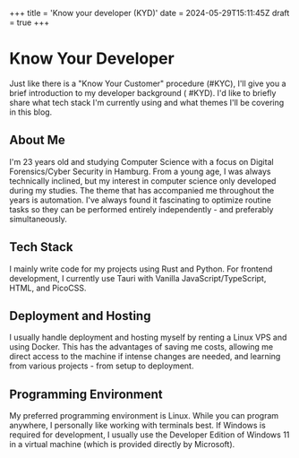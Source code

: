 +++
title = 'Know your developer (KYD)'
date = 2024-05-29T15:11:45Z
draft = true
+++

# Know Your Developer

Just like there is a "Know Your Customer" procedure (#KYC), I'll give you a brief introduction to my developer background ( #KYD). I'd like to briefly share what tech stack I'm currently using and what themes I'll be covering in this blog.

## About Me

I'm 23 years old and studying Computer Science with a focus on Digital Forensics/Cyber Security in Hamburg. From a young age, I was always technically inclined, but my interest in computer science only developed during my studies. The theme that has accompanied me throughout the years is automation.
I've always found it fascinating to optimize routine tasks so they can be performed entirely independently - and preferably simultaneously.

## Tech Stack

I mainly write code for my projects using Rust and Python. For frontend development, I currently use Tauri with Vanilla JavaScript/TypeScript, HTML, and PicoCSS.

## Deployment and Hosting

I usually handle deployment and hosting myself by renting a Linux VPS and using Docker.
This has the advantages of saving me costs, allowing me direct access to the machine if intense changes are needed, and learning from various projects - from setup to deployment.

## Programming Environment

My preferred programming environment is Linux. While you can program anywhere, I personally like working with terminals best.
If Windows is required for development, I usually use the Developer Edition of Windows 11 in a virtual machine (which is provided directly by Microsoft).
